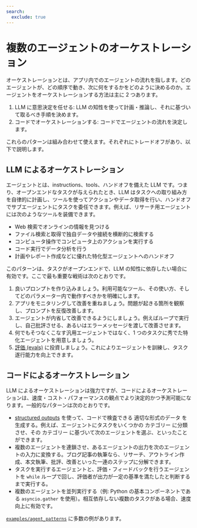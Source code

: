 ```yaml
---
search:
  exclude: true
---
```

# 複数のエージェントのオーケストレーション

オーケストレーションとは、アプリ内でのエージェントの流れを指します。どのエージェントが、どの順序で動き、次に何をするかをどのように決めるのか。エージェントをオーケストレーションする方法は主に 2 つあります。

1. LLM に意思決定を任せる: LLM の知性を使って計画・推論し、それに基づいて取るべき手順を決めます。
2. コードでオーケストレーションする: コードでエージェントの流れを決定します。

これらのパターンは組み合わせて使えます。それぞれにトレードオフがあり、以下で説明します。

## LLM によるオーケストレーション

エージェントとは、instructions、tools、ハンドオフを備えた LLM です。つまり、オープンエンドなタスクが与えられたとき、LLM はタスクへの取り組み方を自律的に計画し、ツールを使ってアクションやデータ取得を行い、ハンドオフでサブエージェントにタスクを委任できます。例えば、リサーチ用エージェントには次のようなツールを装備できます。

- Web 検索でオンラインの情報を見つける
- ファイル検索と取得で独自データや接続を横断的に検索する
- コンピュータ操作でコンピュータ上のアクションを実行する
- コード実行でデータ分析を行う
- 計画やレポート作成などに優れた特化型エージェントへのハンドオフ

このパターンは、タスクがオープンエンドで、LLM の知性に依存したい場合に有効です。ここで最も重要な戦術は次のとおりです。

1. 良いプロンプトを作り込みましょう。利用可能なツール、その使い方、そしてどのパラメーター内で動作すべきかを明確にします。
2. アプリをモニタリングして改善を重ねましょう。問題が起きる箇所を観察し、プロンプトを反復改善します。
3. エージェントが内省して改善できるようにしましょう。例えばループで実行し、自己批評させる、あるいはエラーメッセージを渡して改善させます。
4. 何でもそつなくこなす汎用エージェントではなく、1 つのタスクに秀でた特化エージェントを用意しましょう。
5. [評価 (evals)](https://platform.openai.com/docs/guides/evals) に投資しましょう。これによりエージェントを訓練し、タスク遂行能力を向上できます。

## コードによるオーケストレーション

LLM によるオーケストレーションは強力ですが、コードによるオーケストレーションは、速度・コスト・パフォーマンスの観点でより決定的かつ予測可能になります。一般的なパターンは次のとおりです。

- [structured outputs](https://platform.openai.com/docs/guides/structured-outputs) を使って、コードで検査できる 適切な形式のデータ を生成する。例えば、エージェントにタスクをいくつかの カテゴリー に分類させ、その カテゴリー に基づいて次のエージェントを選ぶ、といったことができます。
- 複数のエージェントを連鎖させ、あるエージェントの出力を次のエージェントの入力に変換する。ブログ記事の執筆なら、リサーチ、アウトライン作成、本文執筆、批評、改善といった一連のステップに分解できます。
- タスクを実行するエージェントと、評価・フィードバックを行うエージェントを `while` ループで回し、評価者が出力が一定の基準を満たしたと判断するまで実行する。
- 複数のエージェントを並列実行する（例: Python の基本コンポーネントである `asyncio.gather` を使用）。相互依存しない複数のタスクがある場合、速度向上に有効です。

[`examples/agent_patterns`](https://github.com/openai/openai-agents-python/tree/main/examples/agent_patterns) に多数の例があります。